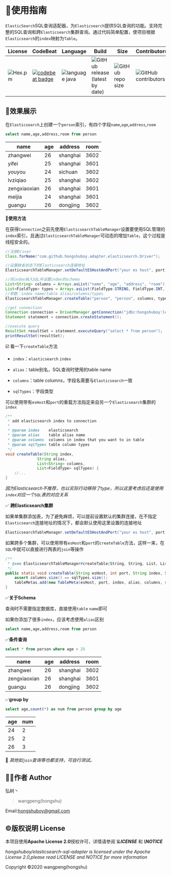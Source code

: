 # :gift:使用指南

`ElasticSearch`SQL查询适配器，为`Elasticsearch`提供SQL查询的功能。支持完整的SQL查询和跨`Elasticsearch`集群查询。通过代码简单配置，使项目根据`Elasticsearch`的`index`映射为`Table`。


| License                                        | CodeBeat                                                     | Language                                                     | Build                                                        | Size                                                         | Contributors                                                 |
| ---------------------------------------------- | ------------------------------------------------------------ | ------------------------------------------------------------ | ------------------------------------------------------------ | ------------------------------------------------------------ | ------------------------------------------------------------ |
| ![Hex.pm](https://img.shields.io/hexpm/l/plug) | [![codebeat badge](https://codebeat.co/badges/419796f3-4288-4c5c-8398-bcbff3aa844c)](https://codebeat.co/projects/github-com-hongshuboy-elasticsearch-sql-adapter-master) | ![language java](<https://img.shields.io/badge/java-v1.8-blue>) | ![GitHub release (latest by date)](https://img.shields.io/github/v/release/hongshuboy/elasticsearch-sql-adapter) | ![GitHub repo size](https://img.shields.io/github/repo-size/hongshuboy/elasticsearch-sql-adapter) | ![GitHub contributors](https://img.shields.io/github/contributors/hongshuboy/elasticsearch-sql-adapter) |

## :rocket:效果展示

在`Elasticsearch`上创建一个`person`索引，有四个字段`name`,`age`,`address`,`room`

```sql
select name,age,address,room from person
```

| name         | age  | address  | room |
| ------------ | ---- | -------- | ---- |
| zhangwei     | 26   | shanghai | 3602 |
| yifei        | 25   | shanghai | 3601 |
| youyou       | 24   | sichuan  | 3602 |
| lvziqiao     | 25   | shanghai | 3602 |
| zengxiaoxian | 26   | shanghai | 3601 |
| meijia       | 24   | shanghai | 3601 |
| guangu       | 26   | dongjing | 3602 |

:rocket:**使用方法**

在获得`Connection`之前先使用`ElasticsearchTableManager`设置要使用SQL管理的`index`索引，且通过`ElasticsearchTableManager`可动态的增加`Table`，这个过程是线程安全的。

```java
//注册Driver
Class.forName("com.github.hongshuboy.adapter.elasticsearch.Driver");

//设置缺省状态下的Elasticsearch连接地址
ElasticsearchTableManager.setDefaultESHostAndPort("your es host", port);

//将index纳入SQL并设置index的schema
List<String> columns = Arrays.asList("name", "age", "address", "room");
List<FieldType> types = Arrays.asList(FieldType.STRING, FieldType.INT, FieldType.STRING, FieldType.INT);
//参数：index name/table alias/columns/types
ElasticsearchTableManager.createTable("person", "person", columns, types);

//get connection
Connection connection = DriverManager.getConnection("jdbc:hongshuboy:lex=JAVA");
Statement statement = connection.createStatement();

//execute query
ResultSet resultSet = statement.executeQuery("select * from person");
printResultSet(resultSet);
```

:ballot_box_with_check: 看一下`createTable`方法

- `index`：`elasticsearch` `index`

- `alias`：table别名，SQL查询时使用的table name
- `columns`：table columns，字段名需要与`Elasticsearch`一致
- `sqlTypes`：字段类型

可以使用带有`esHost`和`port`的重载方法指定来自另一个`Elasticsearch`集群的`index`

```java
/**
 * add elasticsearch index to connection
 *
 * @param index    elasticsearch
 * @param alias    table alias name
 * @param columns  columns in index that you want to in table
 * @param sqlTypes table column types
 */
void createTable(String index, 
              String alias, 
              List<String> columns, 
              List<FieldType> sqlTypes) {
    //...
}
```

*因为Elasticsearch不推荐，也以实际行动移除了type，所以这里考虑后还是使用`index`对应一个`SQL`表的对应关系*

:white_check_mark: **跨Elasticsearch集群**

如果单集群添加表，为了避免麻烦，可以提前设置默认的集群连接，在不指定`Elasticsearch`连接地址的情况下，都会默认使用这里设置的连接地址

```java
ElasticsearchTableManager.setDefaultESHostAndPort("your es host", port);
```

如果跨多个集群，可以使用带有`esHost`和`port`的`createTable`方法，这样一来，在`SQL`中就可以直接进行两表的`join`等操作

```java
/**
 * @see ElasticsearchTableManager#createTable(String, String, List, List)
 */
public static void createTable(String esHost, int port, String index, String alias, List<String> columns, List<FieldType> sqlTypes) {
    assert columns.size() == sqlTypes.size();
    tableMetas.add(new TableMeta(esHost, port, index, alias, columns, sqlTypes));
}
```

:white_check_mark:**关于Schema**

查询时不需要指定数据库，直接使用`table` `name`即可

如果你添加了很多`index`，应该考虑使用`alias`区别

```sql
select name,age,address,room from person
```

:white_check_mark:**条件查询**

```sql
select * from person where age > 25
```


| name         | age  | address  | room |
| ------------ | ---- | -------- | ---- |
| zhangwei     | 26   | shanghai | 3602 |
| zengxiaoxian | 26   | shanghai | 3601 |
| guangu       | 26   | dongjing | 3602 |

:white_check_mark:**group by**


```sql
select age,count(*) as num from person group by age
```

| age  | num  |
| ---- | ---- |
| 24   | 2    |
| 25   | 2    |
| 26   | 3    |

:rocket: *其他如`join`查询等也都支持，可自行测试。*

## :ok_man:作者 Author

弘树丶

> wangpeng(hongshu)

Email:hongshuboy@gmail.com

## :copyright:版权说明 License 

本项目使用**Apache License 2.0**授权许可，详情请参阅 ***\LICENSE*** 和 ***\NOTICE***

*hongshuboy/elasticsearch-sql-adapter is licensed under the Apache License 2.0,please read LICENSE and NOTICE for more information*

Copyright ©2020 wangpeng(hongshu)

